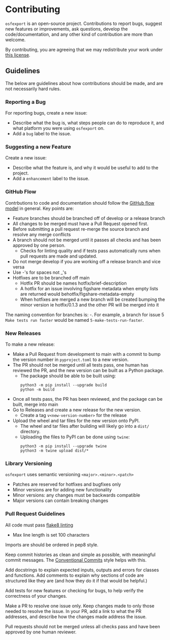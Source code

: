 # Contributing

`osfexport` is an open-source project. Contributions to report bugs, suggest new features or improvements, ask questions, develop the code/documentation, and any other kind of contribution are more than welcome.

By contributing, you are agreeing that we may redistribute your work under [this license](https://github.com/CenterForOpenScience/osf-project-exporter?tab=Apache-2.0-1-ov-file).

## Guidelines

The below are guidelines about how contributions should be made, and are not necessarily hard rules.

### Reporting a Bug
For reporting bugs, create a new issue:
- Describe what the bug is, what steps people can do to reproduce it, and what platform you were using `osfexport` on.
- Add a `bug` label to the issue.

### Suggesting a new Feature
Create a new issue:
- Describe what the feature is, and why it would be useful to add to the project.
- Add a `enhancement` label to the issue.

### GitHub Flow

Contrbutions to code and documentation should follow the [GitHub flow model](https://docs.github.com/en/get-started/using-github/github-flow) in general. Key points are:
- Feature branches should be branched off of develop or a release branch
- All changes to be merged must have a Pull Request opened first.
- Before submitting a pull request re-merge the source branch and resolve any merge conflicts
- A branch should not be merged until it passes all checks and has been approved by one person.
  - Checks for linting quality and if tests pass automatically runs when pull requests are made and updated.
- Do not merge develop if you are working off a release branch and vice versa
- Use -'s for spaces not _'s
- Hotfixes are to be branched off main
  - Hotfix PR should be names hotfix/brief-description
  - A hotfix for an issue involving figshare metadata when empty lists are returned would behotfix/figshare-metadata-empty
  - When hotfixes are merged a new branch will be created bumping the minor version ie hotfix/0.1.3 and the other PR will be merged into it

The naming convention for branches is: <issue-number>-<brief-issue-description>. For example, a branch for issue 5 `Make tests run faster` would be named `5-make-tests-run-faster`.

### New Releases

To make a new release:
- Make a Pull Request from development to main with a commit to bump the version number in `pyproject.toml` to a new version.
- The PR should not be merged until all tests pass, one human has reviewed the PR, and the new version can be built as a Python package.
  - The package should be able to be built using:
    ```
    python3 -m pip install --upgrade build
    python -m build
    ```
- Once all tests pass, the PR has been reviewed, and the package can be built, merge into main
- Go to Releases and create a new release for the new version.
  - Create a tag `v<new-version-number>` for the release
- Upload the wheel and tar files for the new version onto PyPI.
  - The wheel and tar files after building will likely go into a `dist/` directory. 
  - Uploading the files to PyPI can be done using `twine`:
    ```
    python3 -m pip install --upgrade twine
    python3 -m twine upload dist/*
    ```

### Library Versioning

`osfexport` uses semantic versioning `<major>.<minor>.<patch>`
- Patches are reserved for hotfixes and bugfixes only
- Minor versions are for adding new functionality
- Minor versions: any changes must be backwards compatible
- Major versions can contain breaking changes

### Pull Request Guidelines

All code must pass [flake8 linting](https://peps.python.org/pep-0008/)
- Max line length is set 100 characters

Imports are should be ordered in pep8 style.

Keep commit histories as clean and simple as possible, with meaningful commit messages.
The [Conventional Commits](https://www.conventionalcommits.org/en/v1.0.0/) style helps with this.

Add docstrings to explain expected inputs, outputs and errors for classes and functions.
Add comments to explain why sections of code are structured like they are (and how they do it if that would be helpful.)

Add tests for new features or checking for bugs, to help verify the correctness of your changes.

Make a PR to resolve one issue only. Keep changes made to only those needed to resolve the issue.
In your PR, add a link to what the PR addresses, and describe how the changes made address the issue.

Pull requests should not be merged unless all checks pass and have been approved by one human reviewer.
